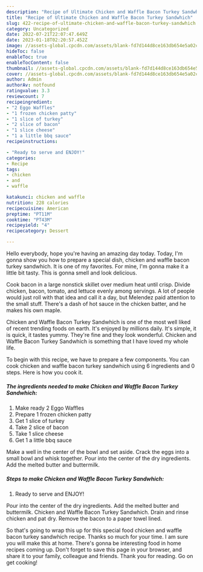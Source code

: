 ```yaml
---
description: "Recipe of Ultimate Chicken and Waffle Bacon Turkey Sandwhich"
title: "Recipe of Ultimate Chicken and Waffle Bacon Turkey Sandwhich"
slug: 422-recipe-of-ultimate-chicken-and-waffle-bacon-turkey-sandwhich
category: Uncategorized
date: 2022-07-21T22:07:47.649Z
date: 2023-01-18T02:20:57.452Z
image: //assets-global.cpcdn.com/assets/blank-fd7d144d8ce163db654e5a02c40b08a2775adb7897d16e4062681dc7e1b2800f.png
hideToc: false
enableToc: true
enableTocContent: false
thumbnail: //assets-global.cpcdn.com/assets/blank-fd7d144d8ce163db654e5a02c40b08a2775adb7897d16e4062681dc7e1b2800f.png
cover: //assets-global.cpcdn.com/assets/blank-fd7d144d8ce163db654e5a02c40b08a2775adb7897d16e4062681dc7e1b2800f.png
author: Admin
authorAv: notfound
ratingvalue: 3.3
reviewcount: 7
recipeingredient:
- "2 Eggo Waffles"
- "1 frozen chicken patty"
- "1 slice of turkey"
- "2 slice of bacon"
- "1 slice cheese"
- "1 a little bbq sauce"
recipeinstructions:

- "Ready to serve and ENJOY!"
categories:
- Recipe
tags:
- chicken
- and
- waffle

katakunci: chicken and waffle 
nutrition: 228 calories
recipecuisine: American
preptime: "PT11M"
cooktime: "PT43M"
recipeyield: "4"
recipecategory: Dessert

---
```



Hello everybody, hope you're having an amazing day today. Today, I'm gonna show you how to prepare a special dish, chicken and waffle bacon turkey sandwhich. It is one of my favorites. For mine, I'm gonna make it a little bit tasty. This is gonna smell and look delicious.

Cook bacon in a large nonstick skillet over medium heat until crisp. Divide chicken, bacon, tomato, and lettuce evenly among servings. A lot of people would just roll with that idea and call it a day, but Melendez paid attention to the small stuff. There&#39;s a dash of hot sauce in the chicken batter, and he makes his own maple.

Chicken and Waffle Bacon Turkey Sandwhich is one of the most well liked of recent trending foods on earth. It's enjoyed by millions daily. It's simple, it is quick, it tastes yummy. They're fine and they look wonderful. Chicken and Waffle Bacon Turkey Sandwhich is something that I have loved my whole life.


To begin with this recipe, we have to prepare a few components. You can cook chicken and waffle bacon turkey sandwhich using 6 ingredients and 0 steps. Here is how you cook it.

<!--inarticleads1-->

##### The ingredients needed to make Chicken and Waffle Bacon Turkey Sandwhich:

1. Make ready 2 Eggo Waffles
1. Prepare 1 frozen chicken patty
1. Get 1 slice of turkey
1. Take 2 slice of bacon
1. Take 1 slice cheese
1. Get 1 a little bbq sauce


Make a well in the center of the bowl and set aside. Crack the eggs into a small bowl and whisk together. Pour into the center of the dry ingredients. Add the melted butter and buttermilk. 

<!--inarticleads2-->

##### Steps to make Chicken and Waffle Bacon Turkey Sandwhich:


1. Ready to serve and ENJOY!

Pour into the center of the dry ingredients. Add the melted butter and buttermilk. Chicken and Waffle Bacon Turkey Sandwhich. Drain and rinse chicken and pat dry. Remove the bacon to a paper towel lined. 

So that's going to wrap this up for this special food chicken and waffle bacon turkey sandwhich recipe. Thanks so much for your time. I am sure you will make this at home. There's gonna be interesting food in home recipes coming up. Don't forget to save this page in your browser, and share it to your family, colleague and friends. Thank you for reading. Go on get cooking!
